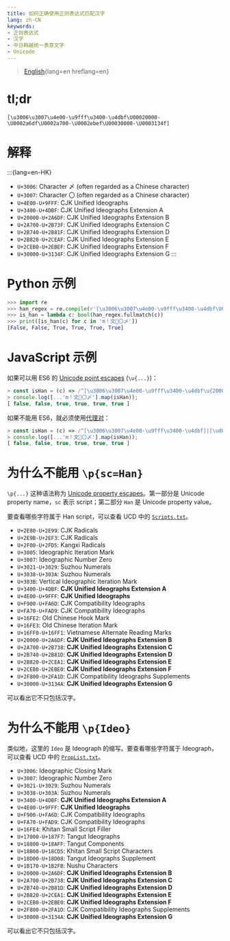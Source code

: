 ```yaml
---
title: 如何正确使用正则表达式匹配汉字
lang: zh-CN
keywords:
- 正则表达式
- 汉字
- 中日韩越统一表意文字
- Unicode
---
```


> [English](../){lang=en hreflang=en}

# tl;dr

```
[\u3006\u3007\u4e00-\u9fff\u3400-\u4dbf\U00020000-\U0002a6df\U0002a700-\U0002ebef\U00030000-\U0003134f]
```

# 解释

:::{lang=en-HK}
- `U+3006`: Character 〆 (often regarded as a Chinese character)
- `U+3007`: Character 〇 (often regarded as a Chinese character)
- `U+4E00-U+9FFF`: CJK Unified Ideographs
- `U+3400-U+4DBF`: CJK Unified Ideographs Extension A
- `U+20000-U+2A6DF`: CJK Unified Ideographs Extension B
- `U+2A700-U+2B73F`: CJK Unified Ideographs Extension C
- `U+2B740-U+2B81F`: CJK Unified Ideographs Extension D
- `U+2B820-U+2CEAF`: CJK Unified Ideographs Extension E
- `U+2CEB0-U+2EBEF`: CJK Unified Ideographs Extension F
- `U+30000-U+3134F`: CJK Unified Ideographs Extension G
:::

# Python 示例

```python
>>> import re
>>> han_regex = re.compile(r'[\u3006\u3007\u4e00-\u9fff\u3400-\u4dbf\U00020000-\U0002a6df\U0002a700-\U0002ebef\U00030000-\U0003134f]')
>>> is_han = lambda c: bool(han_regex.fullmatch(c))
>>> print([is_han(c) for c in 'm！文𦫖〇〆'])
[False, False, True, True, True, True]
```

# JavaScript 示例

如果可以用 ES6 的 [Unicode point escapes](https://caniuse.com/mdn-javascript_grammar_unicode_point_escapes) (`\u{...}`)：

```javascript
> const isHan = (c) => /^[\u3006\u3007\u4e00-\u9fff\u3400-\u4dbf\u{20000}-\u{2a6df}\u{2a700}-\u{2ebef}\u{30000}-\u{3134f}]$/u.test(c);
> console.log([...'m！文𦫖〇〆'].map(isHan));
[ false, false, true, true, true, true ]
```

如果不能用 ES6，就必须使用[代理对](http://russellcottrell.com/greek/utilities/SurrogatePairCalculator.htm)：

```javascript
> const isHan = (c) => /^[\u3006\u3007\u4e00-\u9fff\u3400-\u4dbf]|[\ud840-\ud868\ud86a-\ud879\ud880-\ud883][\udc00-\udfff]|\ud869[\udc00-\udedf\udf00-\udfff]|\ud87a[\udc00-\udfef]|\ud884[\udc00-\udf4f]$/.test(c);
> console.log([...'m！文𦫖〇〆'].map(isHan));
[ false, false, true, true, true, true ]
```

# 为什么不能用 `\p{sc=Han}`

`\p{...}` 这种语法称为 [Unicode property escapes](https://tc39.es/proposal-regexp-unicode-property-escapes/)。第一部分是 Unicode property name，`sc` 表示 script；第二部分 `Han` 是 Unicode property value。

要查看哪些字符属于 Han script，可以查看 UCD 中的 [`Scripts.txt`](https://www.unicode.org/Public/UCD/latest/ucd/Scripts.txt)。

- `U+2E80-U+2E99`: CJK Radicals
- `U+2E9B-U+2EF3`: CJK Radicals
- `U+2F00-U+2FD5`: Kangxi Radicals
- `U+3005`: Ideographic Iteration Mark
- `U+3007`: Ideographic Number Zero
- `U+3021-U+3029`: Suzhou Numerals
- `U+3038-U+303A`: Suzhou Numerals
- `U+303B`: Vertical Ideographic Iteration Mark
- `U+3400-U+4DBF`: **CJK Unified Ideographs Extension A**
- `U+4E00-U+9FFF`: **CJK Unified Ideographs**
- `U+F900-U+FA6D`: CJK Compatibility Ideographs
- `U+FA70-U+FAD9`: CJK Compatibility Ideographs
- `U+16FE2`: Old Chinese Hook Mark
- `U+16FE3`: Old Chinese Iteration Mark
- `U+16FF0-U+16FF1`: Vietnamese Alternate Reading Marks
- `U+20000-U+2A6DF`: **CJK Unified Ideographs Extension B**
- `U+2A700-U+2B738`: **CJK Unified Ideographs Extension C**
- `U+2B740-U+2B81D`: **CJK Unified Ideographs Extension D**
- `U+2B820-U+2CEA1`: **CJK Unified Ideographs Extension E**
- `U+2CEB0-U+2EBE0`: **CJK Unified Ideographs Extension F**
- `U+2F800-U+2FA1D`: CJK Compatibility Ideographs Supplements
- `U+30000-U+3134A`: **CJK Unified Ideographs Extension G**

可以看出它不只包括汉字。

# 为什么不能用 `\p{Ideo}`

类似地，这里的 `Ideo` 是 Ideograph 的缩写。要查看哪些字符属于 Ideograph，可以查看 UCD 中的 [`PropList.txt`](https://www.unicode.org/Public/UCD/latest/ucd/PropList.txt)。

- `U+3006`: Ideographic Closing Mark
- `U+3007`: Ideographic Number Zero
- `U+3021-U+3029`: Suzhou Numerals
- `U+3038-U+303A`: Suzhou Numerals
- `U+3400-U+4DBF`: **CJK Unified Ideographs Extension A**
- `U+4E00-U+9FFF`: **CJK Unified Ideographs**
- `U+F900-U+FA6D`: CJK Compatibility Ideographs
- `U+FA70-U+FAD9`: CJK Compatibility Ideographs
- `U+16FE4`: Khitan Small Script Filler
- `U+17000-U+187F7`: Tangut Ideographs
- `U+18800-U+18AFF`: Tangut Components
- `U+18B00-U+18CD5`: Khitan Small Script Characters
- `U+18D00-U+18D08`: Tangut Ideographs Supplement
- `U+1B170-U+1B2FB`: Nushu Characters
- `U+20000-U+2A6DF`: **CJK Unified Ideographs Extension B**
- `U+2A700-U+2B738`: **CJK Unified Ideographs Extension C**
- `U+2B740-U+2B81D`: **CJK Unified Ideographs Extension D**
- `U+2B820-U+2CEA1`: **CJK Unified Ideographs Extension E**
- `U+2CEB0-U+2EBE0`: **CJK Unified Ideographs Extension F**
- `U+2F800-U+2FA1D`: CJK Compatibility Ideographs Supplements
- `U+30000-U+3134A`: **CJK Unified Ideographs Extension G**

可以看出它不只包括汉字。

